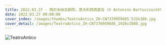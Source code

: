 ```yaml
---
title: 2022.03.27 - 陶尔米纳古剧院，意大利西西里岛 (© Antonino Bartuccio/eStock Photo)
date: 2022.03.27 00:00:00
cover_index: /images/thumbs/TeatroAntico_ZH-CN7370959605_533x300.jpg
cover_detail: /images/TeatroAntico_ZH-CN7370959605_1920x1080.jpg
---
```


![TeatroAntico](/images/TeatroAntico_ZH-CN7370959605_1920x1080.jpg)
